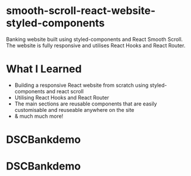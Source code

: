 # smooth-scroll-react-website-styled-components
Banking website built using styled-components and React Smooth Scroll. The website is fully responsive and utilises React Hooks and React Router.

# What I Learned
* Building a responsive React website from scratch using styled-components and react scroll
* Utilising React Hooks and React Router
* The main sections are reusable components that are easily customisable and reuseable anywhere on the site
* & much much more!
# DSCBankdemo
# DSCBankdemo
